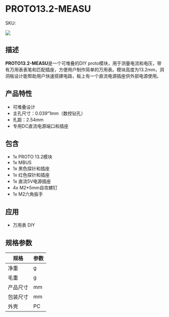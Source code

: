 # PROTO13.2-MEASU

<el-tag effect="plain">SKU:</el-tag>

<div class="product_pic"><img src="assets/img/product_pics/unit/tvoc/tvoc.webp"></div>


## 描述

**PROTO13.2-MEASU**是一个可堆叠的DIY proto模块，用于测量电流和电压，带有万用表表笔和匹配插座，方便用户制作简单的万用表。模块高度为13.2mm，洞洞板设计能帮助用户快速搭建电路，板上有一个直流电源插座供外部电源使用。

## 产品特性

- 可堆叠设计
- 主孔尺寸：0.039“1mm（数控钻孔）
- 孔距：2.54mm
- 专用DC直流电源端口和插座

## 包含

- 1x PROTO 13.2模块
- 1x MBUS
- 1x 黑色探针和插座
- 1x 红色探针和插座
- 1x 直流5V电源插座
- 4x M2*5mm自攻螺钉
- 1x M2六角扳手

## 应用

- 万用表 DIY

## 规格参数

<table class="table-1">
    <thead>
    <tr>
        <th>规格</th>
        <th>参数</th>
    </tr>
    </thead>
    <tbody>
        <tr>
            <td>净重</td>
            <td>g</td>
        </tr>
        <tr>
            <td>毛重</td>
            <td>g</td>
        </tr>
        <tr>
            <td>产品尺寸</td>
            <td>mm</td>
        </tr>
        <tr>
            <td>包装尺寸</td>
            <td>mm</td>
        </tr>
        <tr>
            <td>外壳</td>
            <td>PC</td>
        </tr>
     </tbody>
</table>

<script>

   var purchase_link = '';

   anchor_search(purchase_link);
   scrollFunc();

</script>
